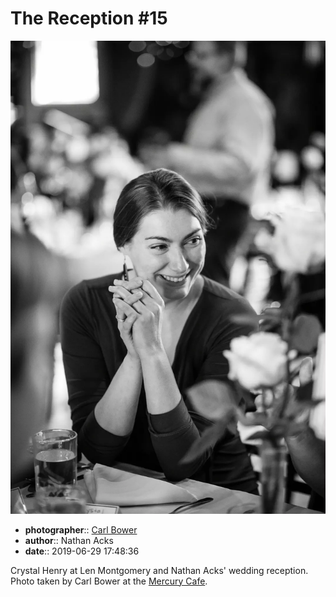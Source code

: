 # The Reception \#15

![Crystal Henry at Len Montgomery and Nathan Acks' wedding reception](assets/2019-06-29-set-3-the-reception-15.webp)

* **photographer**:: [Carl Bower](https://carlbowerphotos.com)  
* **author**:: Nathan Acks  
* **date**:: 2019-06-29 17:48:36

Crystal Henry at Len Montgomery and Nathan Acks' wedding reception. Photo taken by Carl Bower at the [Mercury Cafe](http://mercurycafe.com).
